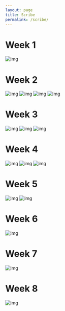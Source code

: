 ```yaml
---
layout: page
title: Scribe
permalink: /scribe/
---
```


# Week 1
![img](https://i.imgur.com/eN6Ru9Y.jpg)

# Week 2
![img](https://i.imgur.com/G9t8CJq.jpg)
![img](https://i.imgur.com/Yb8JDsD.jpg)
![img](https://i.imgur.com/bUQOGYd.jpg)
![img](https://i.imgur.com/UgZX4ta.jpg)

# Week 3
![img](https://i.imgur.com/USRctPp.jpg)
![img](https://i.imgur.com/l3WNJs6.jpg)
![img](https://i.imgur.com/pS0vjYh.jpg)

# Week 4
![img](https://i.imgur.com/CFWsN6U.jpg)
![img](https://i.imgur.com/SCi5VzA.jpg)
![img](https://i.imgur.com/3ZRueTE.jpg)

# Week 5
![img](https://i.imgur.com/cXibFnZ.jpg)
![img](https://i.imgur.com/tv2Gpgv.jpg)

# Week 6
![img]()

# Week 7
![img]()

# Week 8
![img]()
